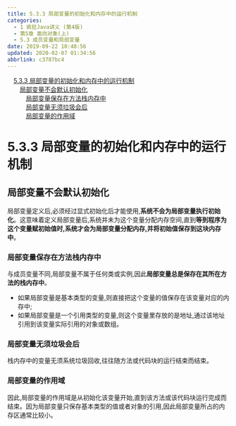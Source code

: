 ```yaml
---
title: 5.3.3 局部变量的初始化和内存中的运行机制
categories: 
  - 1 疯狂Java讲义 (第4版)
  - 第5章 面向对象(上)
  - 5.3 成员变量和局部变量
date: 2019-09-22 10:48:56
updated: 2020-02-07 01:34:56
abbrlink: c3787bc4
---
```

<div id='my_toc'><a href="/JavaReadingNotes/c3787bc4/#5-3-3-局部变量的初始化和内存中的运行机制" class="header_1">5.3.3 局部变量的初始化和内存中的运行机制</a>&nbsp;<br><a href="/JavaReadingNotes/c3787bc4/#局部变量不会默认初始化" class="header_2">局部变量不会默认初始化</a>&nbsp;<br><a href="/JavaReadingNotes/c3787bc4/#局部变量保存在方法栈内存中" class="header_3">局部变量保存在方法栈内存中</a>&nbsp;<br><a href="/JavaReadingNotes/c3787bc4/#局部变量无须垃圾会后" class="header_3">局部变量无须垃圾会后</a>&nbsp;<br><a href="/JavaReadingNotes/c3787bc4/#局部变量的作用域" class="header_3">局部变量的作用域</a>&nbsp;<br></div>
<style>.header_1{margin-left: 1em;}.header_2{margin-left: 2em;}.header_3{margin-left: 3em;}.header_4{margin-left: 4em;}.header_5{margin-left: 5em;}.header_6{margin-left: 6em;}</style>
<!--more-->
<script>if (navigator.platform.search('arm')==-1){document.getElementById('my_toc').style.display = 'none';}var e,p = document.getElementsByTagName('p');while (p.length>0) {e = p[0];e.parentElement.removeChild(e);}</script>

<!--end-->
<!--SSTStart-->
# 5.3.3 局部变量的初始化和内存中的运行机制 #
## 局部变量不会默认初始化 ##
局部变量定义后,必须经过显式初始化后才能使用,**系统不会为局部变量执行初始化**。这意味着定义局部变量后,系统并未为这个变量分配内存空间,直到**等到程序为这个变量赋初始值时,系统才会为局部变量分配内存,并将初始值保存到这块内存中**。

### 局部变量保存在方法栈内存中 ###
与成员变量不同,局部变量不属于任何类或实例,因此**局部变量总是保存在其所在方法的栈内存中**。
- 如果局部变量是基本类型的变量,则直接把这个变量的值保存在该变量对应的内存中;
- 如果局部变量是一个引用类型的变量,则这个变量里存放的是地址,通过该地址引用到该变量实际引用的对象或数组。

### 局部变量无须垃圾会后 ###
栈内存中的变量无须系统垃圾回收,往往随方法或代码块的运行结束而结束。
### 局部变量的作用域 ###
因此,局部变量的作用域是从初始化该变量开始,直到该方法或该代码块运行完成而结束。因为局部变量只保存基本类型的值或者对象的引用,因此局部变量所占的内存区通常比较小。
<!--SSTStop-->

